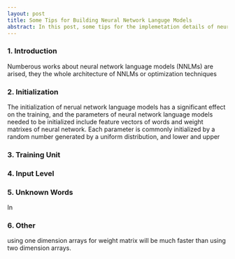 ```yaml
---
layout: post
title: Some Tips for Building Neural Network Languge Models
abstract: In this post, some tips for the implemetation details of neural network language models will summarized, and the advantages or limits of each solution will also be disscused.
---
```


### 1. Introduction
Numberous works about neural network language models (NNLMs) are arised, they the whole architecture of NNLMs or optimization techniques 

### 2. Initialization
The initialization of nerual network language models has a significant effect on the training, and the parameters of neural network language models needed to be initialized include feature vectors of words and weight matrixes of neural network. Each parameter is commonly initialized by a random number generated by a uniform distribution, and lower and upper  

### 3. Training Unit


### 4. Input Level


### 5. Unknown Words
In 

### 6. Other
using one dimension arrays for weight matrix will be much faster than using two dimension arrays.